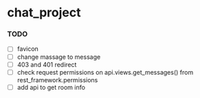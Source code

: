 # chat_project


### TODO

- [ ] favicon
- [ ] change massage to message
- [ ] 403 and 401 redirect
- [ ] check request permissions on api.views.get_messages() from rest_framework.permissions
- [ ] add api to get room info 